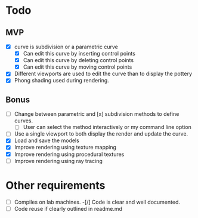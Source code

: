 # Todo

## MVP

-[x] curve is subdivision or a parametric curve
  -[x] Can edit this curve by inserting control points
  -[x] Can edit this curve by deleting control points
  -[x] Can edit this curve by moving control points
-[x] Different viewports are used to edit the curve than to display the pottery
-[x] Phong shading used during rendering.

## Bonus
-[ ] Change between parametric and [x] subdivision methods to define curves.
  -[ ] User can select the method interactively or my command line option
-[ ] Use a single viewport to both display the render and update the curve.
-[x] Load and save the models
-[x] Improve rendering using texture mapping
-[x] Improve rendering using procedural textures
-[ ] Improve rendering using ray tracing

# Other requirements
-[ ] Compiles on lab machines.
-[/] Code is clear and well documented.
-[ ] Code reuse if clearly outlined in readme.md